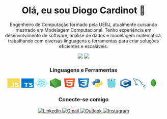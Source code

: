 <!-- Título / Introdução -->
<h1 align="center">Olá, eu sou Diogo Cardinot 👋</h1>
<p align="center">
  Engenheiro de Computação formado pela UERJ, atualmente cursando mestrado em Modelagem Computacional.  
  Tenho experiência em desenvolvimento de software, análise de dados e modelagem matemática, trabalhando com diversas linguagens e ferramentas para criar soluções eficientes e escaláveis.
</p>

<!-- Stats do GitHub -->
<div align="center">
  <img height="180em" src="https://github-readme-stats.vercel.app/api?username=DiogoCardinot&show_icons=true&theme=dark&include_all_commits=true&count_private=true" />
  <img height="180em" src="https://github-readme-stats.vercel.app/api/top-langs/?username=DiogoCardinot&layout=compact&langs_count=7&theme=dark" />
</div>

<!-- Linguagens e Ferramentas -->
<h3 align="center">Linguagens e Ferramentas</h3>
<div align="center">
  <img alt="JavaScript" height="30" width="40" src="https://raw.githubusercontent.com/devicons/devicon/master/icons/javascript/javascript-plain.svg" />
  <img alt="TypeScript" height="30" width="40" src="https://raw.githubusercontent.com/devicons/devicon/master/icons/typescript/typescript-plain.svg" />
  <img alt="React" height="30" width="40" src="https://raw.githubusercontent.com/devicons/devicon/master/icons/react/react-original.svg" />
  <img alt="Node.js" height="30" width="40" src="https://raw.githubusercontent.com/devicons/devicon/master/icons/nodejs/nodejs-original.svg" />
  <img alt="HTML5" height="30" width="40" src="https://raw.githubusercontent.com/devicons/devicon/master/icons/html5/html5-original.svg" />
  <img alt="CSS3" height="30" width="40" src="https://raw.githubusercontent.com/devicons/devicon/master/icons/css3/css3-original.svg" />
  <img alt="Python" height="30" width="40" src="https://raw.githubusercontent.com/devicons/devicon/master/icons/python/python-original.svg" />
  <img alt="Go" height="30" width="40" src="https://raw.githubusercontent.com/devicons/devicon/master/icons/go/go-original.svg" />
  <img alt="C" height="30" width="40" src="https://raw.githubusercontent.com/devicons/devicon/master/icons/c/c-original.svg" />
  <img alt="SQL" height="30" width="40" src="https://raw.githubusercontent.com/devicons/devicon/master/icons/mysql/mysql-original.svg" />
  <img alt="MongoDB" height="30" width="40" src="https://raw.githubusercontent.com/devicons/devicon/master/icons/mongodb/mongodb-original.svg" />
</div>

<!-- Contato -->
<h3 align="center">Conecte-se comigo</h3>
<div align="center">
  <a href="https://www.linkedin.com/in/diogo-cardinot-441675194/" target="_blank" style="decoration:none">
    <img alt="LinkedIn" src="https://raw.githubusercontent.com/rahuldkjain/github-profile-readme-generator/master/src/images/icons/Social/linked-in-alt.svg" height="30" width="40" />
  </a>
  <a href="mailto:diogocardinotnf@gmail.com" target="_blank" style="decoration:none">
    <img alt="Gmail" height="30" width="40" src="https://upload.wikimedia.org/wikipedia/commons/7/7e/Gmail_icon_%282020%29.svg"/>
  </a>
  <a href="mailto:diogocardinotnf@hotmail.com" target="_blank" style="decoration:none">
    <img alt="Outlook" height="30" width="40" src="https://upload.wikimedia.org/wikipedia/commons/9/90/Outlook.com_icon_%282012-2019%29.svg" />
  </a>
  <a href="https://instagram.com/diogocardinot" target="_blank" style="decoration:none">
    <img alt="Instagram" src="https://raw.githubusercontent.com/rahuldkjain/github-profile-readme-generator/master/src/images/icons/Social/instagram.svg" height="30" width="40" />
  </a>
</div>
